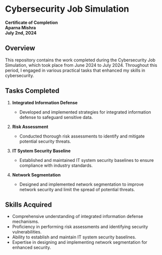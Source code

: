 # Cybersecurity Job Simulation

**Certificate of Completion**  
**Aparna Mishra**  
**July 2nd, 2024**

## Overview

This repository contains the work completed during the Cybersecurity Job Simulation, which took place from June 2024 to July 2024. Throughout this period, I engaged in various practical tasks that enhanced my skills in cybersecurity.

## Tasks Completed

1. **Integrated Information Defense**
   - Developed and implemented strategies for integrated information defense to safeguard sensitive data.
   
2. **Risk Assessment**
   - Conducted thorough risk assessments to identify and mitigate potential security threats.
   
3. **IT System Security Baseline**
   - Established and maintained IT system security baselines to ensure compliance with industry standards.
   
4. **Network Segmentation**
   - Designed and implemented network segmentation to improve network security and limit the spread of potential threats.

## Skills Acquired

- Comprehensive understanding of integrated information defense mechanisms.
- Proficiency in performing risk assessments and identifying security vulnerabilities.
- Ability to establish and maintain IT system security baselines.
- Expertise in designing and implementing network segmentation for enhanced security.

